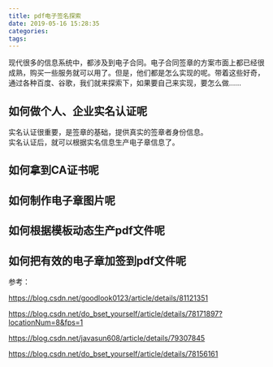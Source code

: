 ```yaml
---
title: pdf电子签名探索
date: 2019-05-16 15:28:35
categories:
tags:
---
```


现代很多的信息系统中，都涉及到电子合同。电子合同签章的方案市面上都已经很成熟，购买一些服务就可以用了。但是，他们都是怎么实现的呢。带着这些好奇，通过各种百度、谷歌，我们就来探索下，如果要自己来实现，要怎么做……

## 如何做个人、企业实名认证呢

实名认证很重要，是签章的基础，提供真实的签章者身份信息。    
实名认证后，就可以根据实名信息生产电子章信息了。    

## 如何拿到CA证书呢

## 如何制作电子章图片呢

## 如何根据模板动态生产pdf文件呢

## 如何把有效的电子章加签到pdf文件呢

参考： 

https://blog.csdn.net/goodlook0123/article/details/81121351 

https://blog.csdn.net/do_bset_yourself/article/details/78171897?locationNum=8&fps=1 

https://blog.csdn.net/javasun608/article/details/79307845

https://blog.csdn.net/do_bset_yourself/article/details/78156161

